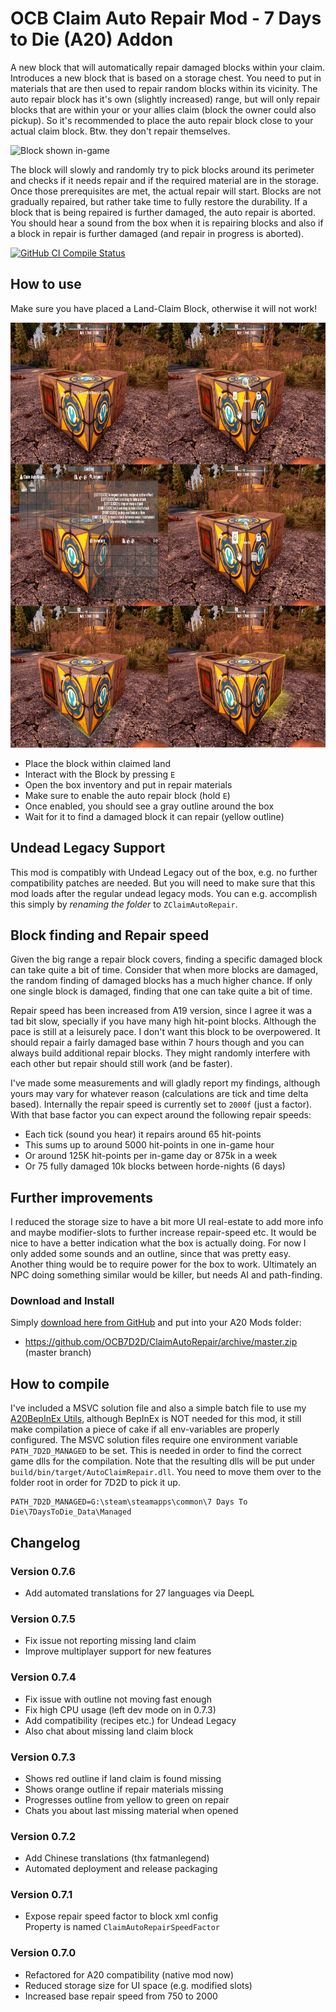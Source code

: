# OCB Claim Auto Repair Mod - 7 Days to Die (A20) Addon

A new block that will automatically repair damaged blocks within your claim.
Introduces a new block that is based on a storage chest. You need to put in
materials that are then used to repair random blocks within its vicinity.
The auto repair block has it's own (slightly increased) range, but will only
repair blocks that are within your or your allies claim (block the owner
could also pickup). So it's recommended to place the auto repair block
close to your actual claim block. Btw. they don't repair themselves.

<img src="Screens/game-block.jpg" alt="Block shown in-game" height="360"/>

The block will slowly and randomly try to pick blocks around its perimeter
and checks if it needs repair and if the required material are in the storage.
Once those prerequisites are met, the actual repair will start. Blocks are not
gradually repaired, but rather take time to fully restore the durability. If a
block that is being repaired is further damaged, the auto repair is aborted.
You should hear a sound from the box when it is repairing blocks and also if
a block in repair is further damaged (and repair in progress is aborted).

[![GitHub CI Compile Status][4]][3]

## How to use

Make sure you have placed a Land-Claim Block, otherwise it will not work!

<img src="Screens/how-to-use.jpg" alt="Block shown in-game" height="680"/>

- Place the block within claimed land
- Interact with the Block by pressing `E`
- Open the box inventory and put in repair materials
- Make sure to enable the auto repair block (hold `E`)
- Once enabled, you should see a gray outline around the box
- Wait for it to find a damaged block it can repair (yellow outline)

## Undead Legacy Support

This mod is compatibly with Undead Legacy out of the box, e.g. no further
compatibility patches are needed. But you will need to make sure that this
mod loads after the regular undead legacy mods. You can e.g. accomplish
this simply by *renaming the folder* to `ZClaimAutoRepair`.

## Block finding and Repair speed

Given the big range a repair block covers, finding a specific damaged block
can take quite a bit of time. Consider that when more blocks are damaged, the
random finding of damaged blocks has a much higher chance. If only one single
block is damaged, finding that one can take quite a bit of time.

Repair speed has been increased from A19 version, since I agree it was a tad
bit slow, specially if you have many high hit-point blocks. Although the pace
is still at a leisurely pace. I don't want this block to be overpowered. It
should repair a fairly damaged base within 7 hours though and you can always
build additional repair blocks. They might randomly interfere with each other
but repair should still work (and be faster).

I've made some measurements and will gladly report my findings, although yours
may vary for whatever reason (calculations are tick and time delta based).
Internally the repair speed is currently set to `2000f` (just a factor).
With that base factor you can expect around the following repair speeds:

- Each tick (sound you hear) it repairs around 65 hit-points
- This sums up to around 5000 hit-points in one in-game hour
- Or around 125K hit-points per in-game day or 875k in a week
- Or 75 fully damaged 10k blocks between horde-nights (6 days)

## Further improvements

I reduced the storage size to have a bit more UI real-estate to add more
info and maybe modifier-slots to further increase repair-speed etc.
It would be nice to have a better indication what the box is actually doing.
For now I only added some sounds and an outline, since that was pretty easy.
Another thing would be to require power for the box to work. Ultimately an
NPC doing something similar would be killer, but needs AI and path-finding.

### Download and Install

Simply [download here from GitHub][2] and put into your A20 Mods folder:

- https://github.com/OCB7D2D/ClaimAutoRepair/archive/master.zip (master branch)

## How to compile

I've included a MSVC solution file and also a simple batch file to use my
[A20BepInEx Utils][1], although BepInEx is NOT needed for this mod, it still
make compilation a piece of cake if all env-variables are properly configured.
The MSVC solution files require one environment variable `PATH_7D2D_MANAGED`
to be set. This is needed in order to find the correct game dlls for the
compilation. Note that the resulting dlls will be put under
`build/bin/target/AutoClaimRepair.dll`. You need to move them
over to the folder root in order for 7D2D to pick it up.

```batch
PATH_7D2D_MANAGED=G:\steam\steamapps\common\7 Days To Die\7DaysToDie_Data\Managed
```

## Changelog

### Version 0.7.6

- Add automated translations for 27 languages via DeepL

### Version 0.7.5

- Fix issue not reporting missing land claim
- Improve multiplayer support for new features

### Version 0.7.4

- Fix issue with outline not moving fast enough
- Fix high CPU usage (left dev mode on in 0.7.3)
- Add compatibility (recipes etc.) for Undead Legacy
- Also chat about missing land claim block

### Version 0.7.3

- Shows red outline if land claim is found missing
- Shows orange outline if repair materials missing
- Progresses outline from yellow to green on repair
- Chats you about last missing material when opened

### Version 0.7.2

- Add Chinese translations (thx fatmanlegend)
- Automated deployment and release packaging


### Version 0.7.1

- Expose repair speed factor to block xml config  
  Property is named `ClaimAutoRepairSpeedFactor`

### Version 0.7.0

- Refactored for A20 compatibility (native mod now)
- Reduced storage size for UI space (e.g. modified slots)
- Increased base repair speed from 750 to 2000

[1]: https://github.com/OCB7D2D/A20BepInExPreloader
[2]: https://github.com/OCB7D2D/ClaimAutoRepair/releases
[3]: https://github.com/OCB7D2D/ClaimAutoRepair/actions/workflows/ci.yml
[4]: https://github.com/OCB7D2D/ClaimAutoRepair/actions/workflows/ci.yml/badge.svg
